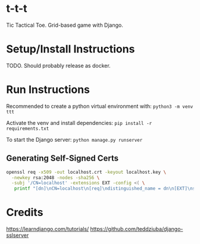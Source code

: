 # t-t-t
Tic Tactical Toe. Grid-based game with Django.

# Setup/Install Instructions
TODO. Should probably release as docker.

# Run Instructions
Recommended to create a python virtual environment with:
`python3 -m venv ttt`

Activate the venv and install dependencies:
`pip install -r requirements.txt`

To start the Django server:
`python manage.py runserver`

## Generating Self-Signed Certs

```sh
openssl req -x509 -out localhost.crt -keyout localhost.key \
  -newkey rsa:2048 -nodes -sha256 \
  -subj '/CN=localhost' -extensions EXT -config <( \
   printf "[dn]\nCN=localhost\n[req]\ndistinguished_name = dn\n[EXT]\nsubjectAltName=DNS:localhost\nkeyUsage=digitalSignature\nextendedKeyUsage=serverAuth")
```

# Credits
https://learndjango.com/tutorials/
https://github.com/teddziuba/django-sslserver
